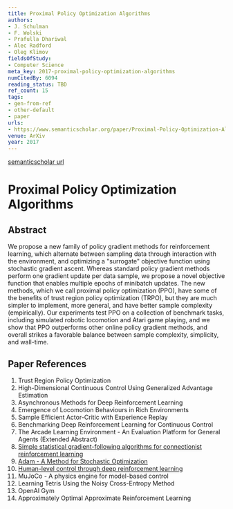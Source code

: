 ```yaml
---
title: Proximal Policy Optimization Algorithms
authors:
- J. Schulman
- F. Wolski
- Prafulla Dhariwal
- Alec Radford
- Oleg Klimov
fieldsOfStudy:
- Computer Science
meta_key: 2017-proximal-policy-optimization-algorithms
numCitedBy: 6094
reading_status: TBD
ref_count: 15
tags:
- gen-from-ref
- other-default
- paper
urls:
- https://www.semanticscholar.org/paper/Proximal-Policy-Optimization-Algorithms-Schulman-Wolski/dce6f9d4017b1785979e7520fd0834ef8cf02f4b?sort=total-citations
venue: ArXiv
year: 2017
---
```


[semanticscholar url](https://www.semanticscholar.org/paper/Proximal-Policy-Optimization-Algorithms-Schulman-Wolski/dce6f9d4017b1785979e7520fd0834ef8cf02f4b?sort=total-citations)

# Proximal Policy Optimization Algorithms

## Abstract

We propose a new family of policy gradient methods for reinforcement learning, which alternate between sampling data through interaction with the environment, and optimizing a "surrogate" objective function using stochastic gradient ascent. Whereas standard policy gradient methods perform one gradient update per data sample, we propose a novel objective function that enables multiple epochs of minibatch updates. The new methods, which we call proximal policy optimization (PPO), have some of the benefits of trust region policy optimization (TRPO), but they are much simpler to implement, more general, and have better sample complexity (empirically). Our experiments test PPO on a collection of benchmark tasks, including simulated robotic locomotion and Atari game playing, and we show that PPO outperforms other online policy gradient methods, and overall strikes a favorable balance between sample complexity, simplicity, and wall-time.

## Paper References

1. Trust Region Policy Optimization
2. High-Dimensional Continuous Control Using Generalized Advantage Estimation
3. Asynchronous Methods for Deep Reinforcement Learning
4. Emergence of Locomotion Behaviours in Rich Environments
5. Sample Efficient Actor-Critic with Experience Replay
6. Benchmarking Deep Reinforcement Learning for Continuous Control
7. The Arcade Learning Environment - An Evaluation Platform for General Agents (Extended Abstract)
8. [Simple statistical gradient-following algorithms for connectionist reinforcement learning](2004-simple-statistical-gradient-following-algorithms-for-connectionist-reinforcement-learning.md)
9. [Adam - A Method for Stochastic Optimization](2015-adam-a-method-for-stochastic-optimization.md)
10. [Human-level control through deep reinforcement learning](2015-human-level-control-through-deep-reinforcement-learning.md)
11. MuJoCo - A physics engine for model-based control
12. Learning Tetris Using the Noisy Cross-Entropy Method
13. OpenAI Gym
14. Approximately Optimal Approximate Reinforcement Learning
